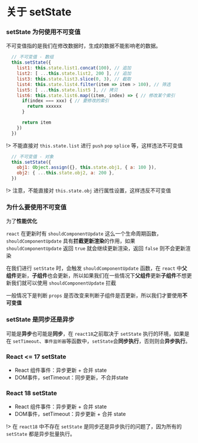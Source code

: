 # 关于 setState

### setState 为何使用不可变值
不可变值指的是我们在修改数据时，生成的数据不能影响老的数据。

```jsx
  // 不可变值 - 数组
  this.setState({
    list1: this.state.list1.concat(100), // 追加
    list2: [ ...this.state.list2, 200 ], // 追加
    list3: this.state.list3.slice(0, 3), // 截取
    list4: this.state.list4.filter(item => item > 100), // 筛选
    list5: [ ...this.state.list5 ], // 拷贝
    list6: this.state.list6.map((item, index) => { // 修改某个索引
      if(index === xxx) { // 要修改的索引
        return xxxxxx
      }

      return item
    })
  })
```

!> 不能直接对 `this.state.list` 进行 `push` `pop` `splice` 等，这样违法不可变值

```jsx
  // 不可变值 - 对象
  this.setState({
    obj1: Object.assign({}, this.state.obj1, { a: 100 }),
    obj2: { ...this.state.obj2, a: 200 },
  })
```

!> 注意，不能直接对 `this.state.obj` 进行属性设置，这样违反不可变值

### 为什么要使用不可变值
为了**性能优化**

`react` 在更新时有 `shouldComponentUpdate` 这么一个生命周期函数，`shouldComponentUpdate` 具有**拦截更新渲染**的作用，如果 `shouldComponentUpdate` 返回 `true` 就会继续更新渲染，返回 `false` 则不会更新渲染

在我们进行 `setState` 时，会触发 `shouldComponentUpdate` 函数，在 `react` 中**父组件**更新，**子组件**也会更新，所以如果我们在一些情况下**父组件**更新**子组件**不想更新我们就可以使用 `shouldComponentUpdate` 拦截

一般情况下是判断 `props` 是否改变来判断子组件是否更新，所以我们才要使用**不可变值**

### setState 是同步还是异步
可能是**异步**也可能是**同步**，在 `react18`之前取决于 `setState` 执行的环境，如果是在 `setTimeout`、`事件监听器`等函数中，`setState`会**同步执行**，否则则会**异步执行**。

### React <= 17 setState
- React 组件事件：异步更新 + 合并 state
- DOM事件，setTimeout：同步更新，不合并state

### React 18 setState
- React 组件事件：异步更新 + 合并 state
- DOM事件，setTimeout：异步更新 + 合并 state

!> 在 `react18` 中不存在 `setState` 是同步还是异步执行的问题了，因为所有的 `setState` 都是异步批量执行。
